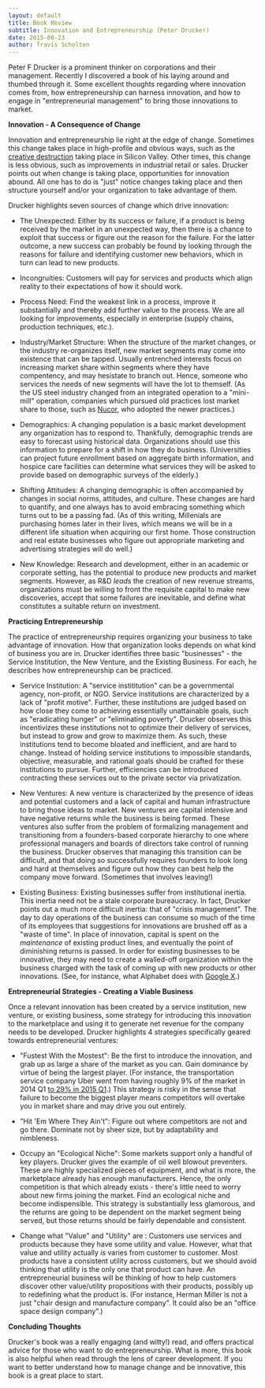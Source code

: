 ```yaml
---
layout: default
title: Book Review
subtitle: Innovation and Entrepreneurship (Peter Drucker)
date: 2015-08-23
author: Travis Scholten
---
```


Peter F Drucker is a prominent thinker on corporations and their management. Recently
I discovered a book of his laying around and thumbed through it. Some excellent thoughts regarding
where innovation comes from, how entrepreneurship can harness innovation, and how to engage in
"entrepreneurial management" to bring those innovations to market.

**Innovation - A Consequence of Change**

Innovation and entrepreneurship lie right at the edge of change. Sometimes this change takes place in
high-profile and obvious ways, such as the [creative destruction](https://en.wikipedia.org/wiki/Creative_destruction) taking place in Silicon Valley. Other
times, this change is less obvious, such as improvements in industrial retail or sales. Drucker points out when
change is taking place, opportunities for innovation abound. All one has to do is "just" notice changes
taking place and then structure yourself and/or your organization to take advantage of them.

Drucker highlights seven sources of change which drive innovation:

* The Unexpected: Either by its success or failure, if a product is being received by the market in
an unexpected way, then there is a chance to exploit that success or figure out the reason for the failure.
For the latter outcome, a new success can probably be found by looking through the reasons for failure and
identifying customer new behaviors, which in turn can lead to new products.

* Incongruities: Customers will pay for services and products which align reality to their expectations
of how it should work.

* Process Need: Find the weakest link in a process, improve it substantially and thereby add further
value to the process. We are all looking for improvements, especially in enterprise (supply chains,
production techniques, etc.).

* Industry/Market Structure: When the structure of the market changes, or the industry re-organizes itself,
new market segments may come into existence that can be tapped. Usually entrenched interests focus on increasing
market share within segments where they have compentency, and may hesistate to branch out. Hence, someone who
services the needs of new segments will have the lot to themself. (As the US steel industry changed from
an integrated operation to a "mini-mill" operation, companies which pursued old practices lost market
share to those, such as [Nucor](https://en.wikipedia.org/wiki/Nucor), who adopted the newer practices.)

* Demographics: A changing population is a basic market development any organization
has to respond to. Thankfully, demographic trends are easy to forecast using historical data.
Organizations should use this information to prepare for a shift in how they do business. (Universities
can project future enrollment based on aggregate birth information, and hospice care facilities
can determine what services they will be asked to provide based on demographic surveys of the
elderly.)

* Shifting Attitudes: A changing demographic is often accompanied by changes in social norms,
attitudes, and culture. These changes are hard to quantify, and one always
has to avoid embracing something which turns out to be a passing fad. (As of this writing,
Millenials are purchasing homes later in their lives, which means we will be in a different
life situation when acquiring our first home. Those construction and real estate businesses
who figure out appropriate marketing and advertising strategies will do well.)

* New Knowledge: Research and development, either in an academic or corporate setting, has the
potential to produce new products and market segments. However, as R&D _leads_ the creation
of new revenue streams, organizations must be willing to front the requisite capital to make
new discoveries, accept that some failures are inevitable, and define what constitutes
a suitable return on investment.

**Practicing Entrepreneurship**

The practice of entrepreneurship requires organizing your business to take advantage of innovation.
How that organization looks depends on what kind of business you are in. Drucker identifies three
basic "businesses" - the Service Institution, the New Venture, and the Existing Business. For each,
he describes how entrepreneurship can be practiced.

* Service Institution: A "service instititution" can be a governmental agency, non-profit, or NGO.
Service institutions are characterized by a lack of "profit motive". Further, these institutions
are judged based on how close they come to achieving essentially unattainable goals, such as
"eradicating hunger" or "eliminating poverty". Drucker observes this incentivizes
these institutions not to optimize their delivery of services, but instead to grow and grow to maximize them.
As such, these institutions tend to become bloated and inefficient, and are hard to change.
Instead of holding service institutions to impossible standards, objective, measurable, and rational
goals should be crafted for these institutions to pursue. Further, efficiencies can be introduced
contracting these services out to the private sector via privatization.

* New Ventures: A new venture is characterized by the presence of ideas and potential customers and
a lack of capital and human infrastructure to bring those ideas to market. New ventures are
capital intensive and have negative returns while the business is being formed. These
ventures also suffer from the problem of formalizing management and transitioning from a founders-based
corporate hierarchy to one where professional managers and boards of directors take control of running
the business. Drucker observes that managing this transition can be difficult, and that doing so successfully
requires founders to look long and hard at themselves and figure out how they can best help the company move
forward. (Sometimes that involves leaving!)

* Existing Business: Existing businesses suffer from institutional inertia. This inertia need not be
a stale corporate bureaucracy. In fact, Drucker points out a much more difficult inertia: that of "crisis management".
The day to day operations of the business can consume so much of the time of its employees that suggestions for innovations
are brushed off as a "waste of time". In place of innovation, capital is spent on the _maintenance_ of existing product lines,
and eventually the point of diminishing returns is passed. In order for existing businesses to be innovative, they
may need to create a walled-off organization within the business charged with the task of coming up with new products
or other innovations. (See, for instance, what Alphabet does with [Google X](https://research.google.com/).)

**Entrepreneurial Strategies - Creating a Viable Business**

Once a relevant innovation has been created by a service institution, new venture, or existing business, some strategy
for introducing this innovation to the marketplace and using it to generate net revenue for the company needs to be
developed. Drucker highlights 4 strategies specifically geared towards entrepreneurial ventures:

* "Fustest With the Mostest": Be the first to introduce the innovation, and grab up as large a share of the market
as you can. Gain dominance by virtue of being the largest player. (For instance, the transportation service
company Uber went from having roughly 9% of the market in 2014 Q1 [to 29% in 2015 Q1](http://www.forbes.com/sites/andrewbender/2015/04/10/ubers-astounding-rise-overtaking-taxis-in-key-markets/).) This strategy is risky in the sense that failure
to become the biggest player means competitors will overtake you in market share and may drive you out entirely.

* "Hit 'Em Where They Ain't": Figure out where competitors are not and go there. Dominate not by sheer size, but by adaptability
and nimbleness. 

* Occupy an "Ecological Niche": Some markets support only a handful of key players. Drucker gives the example of oil well
blowout preventers. These are highly specialized pieces of equipment, and what is more, the marketplace already has enough manufacturers.
Hence, the only competition is that which already exists - there's little need to worry about new firms joining the market.
Find an ecological niche and become indispensible. This strategy is substantially less glamorous, and the returns are going to be
dependent on the market segment being served, but those returns should be fairly dependable and consistent.

* Change what "Value" and "Utility" are : Customers use services and products because they have some utility and value. However,
what that value and utility actually _is_ varies from customer to customer. Most products have a consistent utility across
customers, but we should avoid thinking that utility is the only one that product can have. An entrepreneurial business will
be thinking of how to help customers discover other value/utility propositions with their products, possibly up to redefining
what the product is. (For instance, Herman Miller is not a just "chair design and manufacture company". It could also be an
"office space design company".)

**Concluding Thoughts**

Drucker's book was a really engaging (and witty!) read, and offers practical advice for those who want to do entrepreneurship. What is more,
this book is also helpful when read through the lens of career development. If you want to better understand how to manage
change and be innovative, this book is a great place to start.